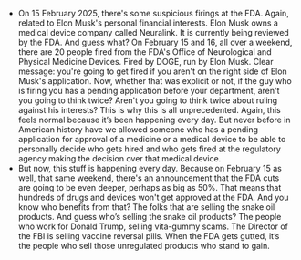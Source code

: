 - On 15 February 2025, there's some suspicious firings at the FDA. Again, related to Elon Musk's personal financial interests. Elon Musk owns a medical device company called Neuralink. It is currently being reviewed by the FDA. And guess what? On February 15 and 16, all over a weekend, there are 20 people fired from the FDA's Office of Neurological and Physical Medicine Devices. Fired by DOGE, run by Elon Musk. Clear message: you're going to get fired if you aren't on the right side of Elon Musk's application. Now, whether that was explicit or not, if the guy who is firing you has a pending application before your department, aren't you going to think twice? Aren't you going to think twice about ruling against his interests? This is why this is all unprecedented. Again, this feels normal because it’s been happening every day. But never before in American history have we allowed someone who has a pending application for approval of a medicine or a medical device to be able to personally decide who gets hired and who gets fired at the regulatory agency making the decision over that medical device.
- But now, this stuff is happening every day. Because on February 15 as well, that same weekend, there's an announcement that the FDA cuts are going to be even deeper, perhaps as big as 50%. That means that hundreds of drugs and devices won't get approved at the FDA. And you know who benefits from that? The folks that are selling the snake oil products. And guess who’s selling the snake oil products? The people who work for Donald Trump, selling vita-gummy scams. The Director of the FBI is selling vaccine reversal pills. When the FDA gets gutted, it’s the people who sell those unregulated products who stand to gain.